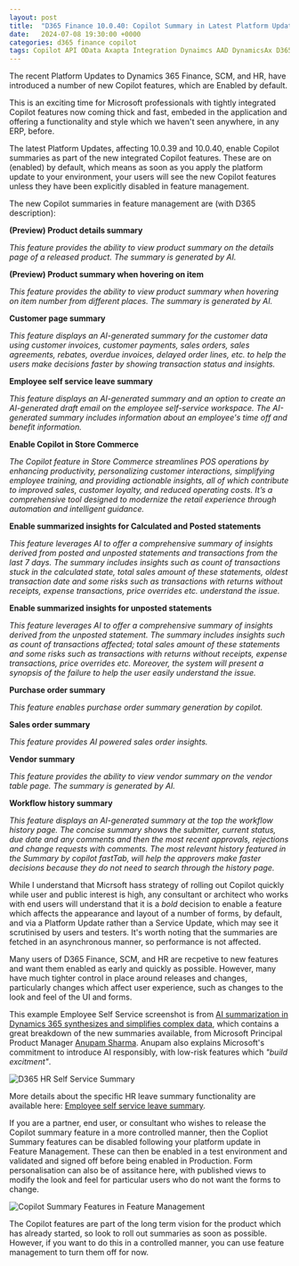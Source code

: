 ```yaml
---
layout: post
title:  "D365 Finance 10.0.40: Copilot Summary in Latest Platform Update is On By Default"
date:   2024-07-08 19:30:00 +0000
categories: d365 finance copilot
tags: Copilot API OData Axapta Integration Dynaimcs AAD DynamicsAx D365FO FinOpsDevOps App registration MSDyn365FO AXCommunityBlog EntraID D365 Dynamics365 MSDAX X++ DAX MSDyn365 Entra Dyn365 Dyn365FO SysAdmin D365 AAD Azure Active Directory DMF Postman
---
```


The recent Platform Updates to Dynamics 365 Finance, SCM, and HR, have introduced a number of new Copilot features, which are Enabled by default.

This is an exciting time for Microsoft professionals with tightly integrated Copilot features now coming thick and fast, embeded in the application and offering a functionality and style which we haven't seen anywhere, in any ERP, before. 

The latest Platform Updates, affecting 10.0.39 and 10.0.40, enable Copilot summaries as part of the new integrated Copilot features. These are on (enabled) by default, which means as soon as you apply the platform update to your environment, your users will see the new Copilot features unless they have been explicitly disabled in feature management. 

The new Copilot summaries in feature management are (with D365 description):

**(Preview) Product details summary**

_This feature provides the ability to view product summary on the details page of a released product. The summary is generated by AI._

**(Preview) Product summary when hovering on item**

_This feature provides the ability to view product summary when hovering on item number from different places. The summary is generated by AI._

**Customer page summary**

_This feature displays an AI-generated summary for the customer data using customer invoices, customer payments, sales orders, sales agreements, rebates, overdue invoices, delayed order lines, etc. to help the users make decisions faster by showing transaction status and insights._

**Employee self service leave summary**

_This feature displays an AI-generated summary and an option to create an AI-generated draft email on the employee self-service workspace. The AI-generated summary includes information about an employee's time off and benefit information._

**Enable Copilot in Store Commerce**

_The Copilot feature in Store Commerce streamlines POS operations by enhancing productivity, personalizing customer interactions, simplifying employee training, and providing actionable insights, all of which contribute to improved sales, customer loyalty, and reduced operating costs. It’s a comprehensive tool designed to modernize the retail experience through automation and intelligent guidance._

**Enable summarized insights for Calculated and Posted statements**

_This feature leverages AI to offer a comprehensive summary of insights derived from posted and unposted statements and transactions from the last 7 days. The summary includes insights such as count of transactions stuck in the calculated state, total sales amount of these statements, oldest transaction date and some risks such as transactions with returns without receipts, expense transactions, price overrides etc. understand the issue._

**Enable summarized insights for unposted statements**

_This feature leverages AI to offer a comprehensive summary of insights derived from the unposted statement. The summary includes insights such as count of transactions affected; total sales amount of these statements and some risks such as transactions with returns without receipts, expense transactions, price overrides etc. Moreover, the system will present a synopsis of the failure to help the user easily understand the issue._

**Purchase order summary**

_This feature enables purchase order summary generation by copilot._

**Sales order summary**

_This feature provides AI powered sales order insights._

**Vendor summary**

_This feature provides the ability to view vendor summary on the vendor table page. The summary is generated by AI._

**Workflow history summary**

_This feature displays an AI-generated summary at the top the workflow history page. The concise summary shows the submitter, current status, due date and any comments and then the most recent approvals, rejections and change requests with comments. The most relevant history featured in the Summary by copilot fastTab, will help the approvers make faster decisions because they do not need to search through the history page._

While I understand that Micrsoft hass strategy of rolling out Copilot quickly while user and public interest is high, any consultant or architect who works with end users will understand that it is a _bold_ decision to enable a feature which affects the appearance and layout of a number of forms, by default, and via a Platform Update rather than a Service Update, which may see it scrutinised by users and testers. It's worth noting that the summaries are fetched in an asynchronous manner, so performance is not affected.

Many users of D365 Finance, SCM, and HR are recpetive to new features and want them enabled as early and quickly as possible. However, many have much tighter control in place around releases and changes, particularly changes which affect user experience, such as changes to the look and feel of the UI and forms. 

This example Employee Self Service screenshot is from [AI summarization in Dynamics 365 synthesizes and simplifies complex data](https://www.microsoft.com/en-us/dynamics-365/blog/it-professional/2024/06/24/ai-summarization-in-dynamics-365-synthesizes-and-simplifie-complex-data/), which contains a great breakdown of the new summaries available, from Microsoft Principal Product Manager [Anupam Sharma](https://www.linkedin.com/in/anupams1/). Anupam also explains Microsoft's commitment to introduce AI responsibly, with low-risk features which _"build excitment"_.

![D365 HR Self Service Summary](/assets/images/2024-07-08/2.png)

More details about the specific HR leave summary functionality are available here: [Employee self service leave summary](https://learn.microsoft.com/en-us/dynamics365/human-resources/ess-workspace-summary).

If you are a partner, end user, or consultant who wishes to release the Copilot summary feature in a more controlled manner, then the Copliot Summary features can be disabled following your platform update in Feature Management. These can then be enabled in a test environment and validated and signed off before being enabled in Production. Form personalisation can also be of assitance here, with published views to modify the look and feel for particular users who do not want the forms to change.

![Copilot Summary Features in Feature Management](/assets/images/2024-07-08/1.PNG)

The Copilot features are part of the long term vision for the product which has already started, so look to roll out summaries as soon as possible. However, if you want to do this in a controlled manner, you can use feature management to turn them off for now.
